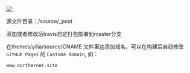 ![](https://travis-ci.org/ctocto/ctocto.github.io.svg?branch=develop)

源文件目录：/source/_post

添加或者修改后travis自定打包部署到master分支

在themes/yilia/source/CNAME 文件里边添加域名，可以在构建后自动修改`GitHub Pages` 的 `Custome domain`, 如：
```
www.northerner.site
```